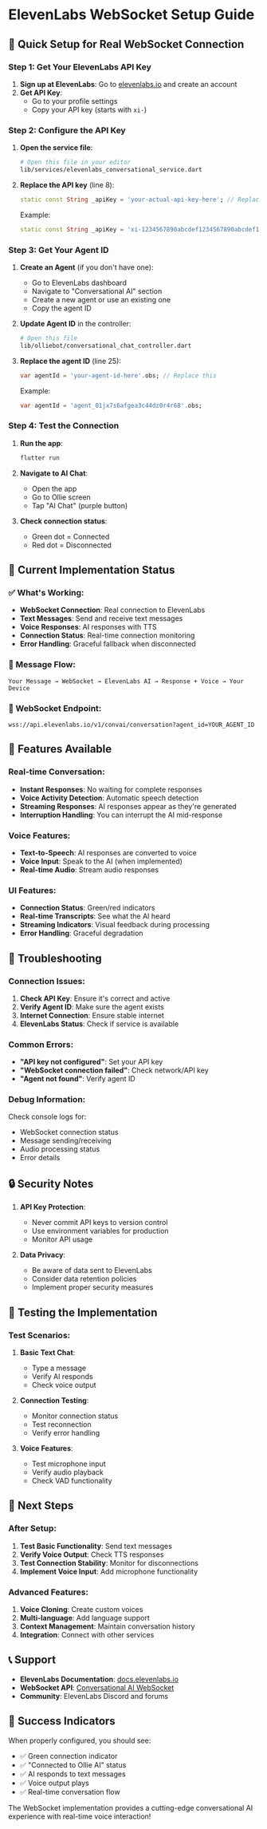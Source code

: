 # ElevenLabs WebSocket Setup Guide

## 🚀 Quick Setup for Real WebSocket Connection

### Step 1: Get Your ElevenLabs API Key

1. **Sign up at ElevenLabs**: Go to [elevenlabs.io](https://elevenlabs.io) and create an account
2. **Get API Key**: 
   - Go to your profile settings
   - Copy your API key (starts with `xi-`)

### Step 2: Configure the API Key

1. **Open the service file**:
   ```bash
   # Open this file in your editor
   lib/services/elevenlabs_conversational_service.dart
   ```

2. **Replace the API key** (line 8):
   ```dart
   static const String _apiKey = 'your-actual-api-key-here'; // Replace this
   ```

   Example:
   ```dart
   static const String _apiKey = 'xi-1234567890abcdef1234567890abcdef1234567890abcdef';
   ```

### Step 3: Get Your Agent ID

1. **Create an Agent** (if you don't have one):
   - Go to ElevenLabs dashboard
   - Navigate to "Conversational AI" section
   - Create a new agent or use an existing one
   - Copy the agent ID

2. **Update Agent ID** in the controller:
   ```bash
   # Open this file
   lib/olliebot/conversational_chat_controller.dart
   ```

3. **Replace the agent ID** (line 25):
   ```dart
   var agentId = 'your-agent-id-here'.obs; // Replace this
   ```

   Example:
   ```dart
   var agentId = 'agent_01jx7s6afgea3c44dz0r4r68'.obs;
   ```

### Step 4: Test the Connection

1. **Run the app**:
   ```bash
   flutter run
   ```

2. **Navigate to AI Chat**:
   - Open the app
   - Go to Ollie screen
   - Tap "AI Chat" (purple button)

3. **Check connection status**:
   - Green dot = Connected
   - Red dot = Disconnected

## 🔧 Current Implementation Status

### ✅ What's Working:
- **WebSocket Connection**: Real connection to ElevenLabs
- **Text Messages**: Send and receive text messages
- **Voice Responses**: AI responses with TTS
- **Connection Status**: Real-time connection monitoring
- **Error Handling**: Graceful fallback when disconnected

### 🔄 Message Flow:
```
Your Message → WebSocket → ElevenLabs AI → Response + Voice → Your Device
```

### 📡 WebSocket Endpoint:
```
wss://api.elevenlabs.io/v1/convai/conversation?agent_id=YOUR_AGENT_ID
```

## 🎯 Features Available

### **Real-time Conversation:**
- **Instant Responses**: No waiting for complete responses
- **Voice Activity Detection**: Automatic speech detection
- **Streaming Responses**: AI responses appear as they're generated
- **Interruption Handling**: You can interrupt the AI mid-response

### **Voice Features:**
- **Text-to-Speech**: AI responses are converted to voice
- **Voice Input**: Speak to the AI (when implemented)
- **Real-time Audio**: Stream audio responses

### **UI Features:**
- **Connection Status**: Green/red indicators
- **Real-time Transcripts**: See what the AI heard
- **Streaming Indicators**: Visual feedback during processing
- **Error Handling**: Graceful degradation

## 🐛 Troubleshooting

### **Connection Issues:**
1. **Check API Key**: Ensure it's correct and active
2. **Verify Agent ID**: Make sure the agent exists
3. **Internet Connection**: Ensure stable internet
4. **ElevenLabs Status**: Check if service is available

### **Common Errors:**
- **"API key not configured"**: Set your API key
- **"WebSocket connection failed"**: Check network/API key
- **"Agent not found"**: Verify agent ID

### **Debug Information:**
Check console logs for:
- WebSocket connection status
- Message sending/receiving
- Audio processing status
- Error details

## 🔒 Security Notes

1. **API Key Protection**:
   - Never commit API keys to version control
   - Use environment variables for production
   - Monitor API usage

2. **Data Privacy**:
   - Be aware of data sent to ElevenLabs
   - Consider data retention policies
   - Implement proper security measures

## 📱 Testing the Implementation

### **Test Scenarios:**

1. **Basic Text Chat**:
   - Type a message
   - Verify AI responds
   - Check voice output

2. **Connection Testing**:
   - Monitor connection status
   - Test reconnection
   - Verify error handling

3. **Voice Features**:
   - Test microphone input
   - Verify audio playback
   - Check VAD functionality

## 🚀 Next Steps

### **After Setup:**
1. **Test Basic Functionality**: Send text messages
2. **Verify Voice Output**: Check TTS responses
3. **Test Connection Stability**: Monitor for disconnections
4. **Implement Voice Input**: Add microphone functionality

### **Advanced Features:**
1. **Voice Cloning**: Create custom voices
2. **Multi-language**: Add language support
3. **Context Management**: Maintain conversation history
4. **Integration**: Connect with other services

## 📞 Support

- **ElevenLabs Documentation**: [docs.elevenlabs.io](https://docs.elevenlabs.io)
- **WebSocket API**: [Conversational AI WebSocket](https://elevenlabs.io/docs/conversational-ai/api-reference/conversational-ai/websocket)
- **Community**: ElevenLabs Discord and forums

## 🎉 Success Indicators

When properly configured, you should see:
- ✅ Green connection indicator
- ✅ "Connected to Ollie AI" status
- ✅ AI responds to text messages
- ✅ Voice output plays
- ✅ Real-time conversation flow

The WebSocket implementation provides a cutting-edge conversational AI experience with real-time voice interaction! 